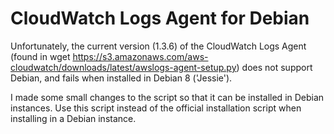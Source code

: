 CloudWatch Logs Agent for Debian
================================

Unfortunately, the current version (1.3.6) of the CloudWatch Logs Agent (found in
wget https://s3.amazonaws.com/aws-cloudwatch/downloads/latest/awslogs-agent-setup.py)
does not support Debian, and fails when installed in Debian 8 ('Jessie').

I made some small changes to the script so that it can be installed in Debian
instances. Use this script instead of the official installation script when
installing in a Debian instance.
